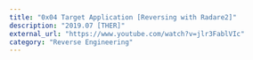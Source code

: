 ```yaml
---
title: "0x04 Target Application [Reversing with Radare2]"
description: "2019.07 [THER]"
external_url: "https://www.youtube.com/watch?v=jlr3FablVIc"
category: "Reverse Engineering"
---
```

